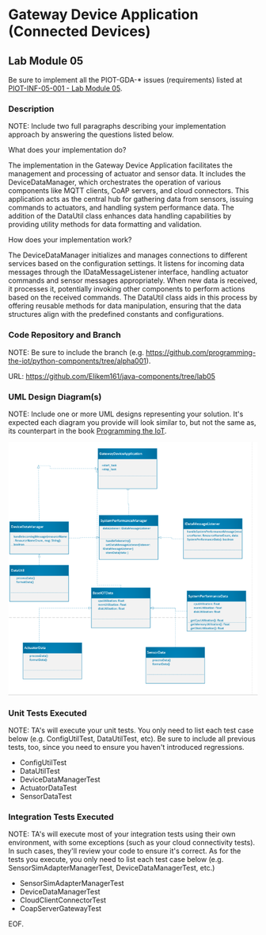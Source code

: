 # Gateway Device Application (Connected Devices)

## Lab Module 05

Be sure to implement all the PIOT-GDA-* issues (requirements) listed at [PIOT-INF-05-001 - Lab Module 05](https://github.com/orgs/programming-the-iot/projects/1#column-10488421).

### Description

NOTE: Include two full paragraphs describing your implementation approach by answering the questions listed below.

What does your implementation do? 

The implementation in the Gateway Device Application facilitates the management and processing of actuator and sensor data. It includes the DeviceDataManager, which orchestrates the operation of various components like MQTT clients, CoAP servers, and cloud connectors. This application acts as the central hub for gathering data from sensors, issuing commands to actuators, and handling system performance data. The addition of the DataUtil class enhances data handling capabilities by providing utility methods for data formatting and validation.

How does your implementation work?

The DeviceDataManager initializes and manages connections to different services based on the configuration settings. It listens for incoming data messages through the IDataMessageListener interface, handling actuator commands and sensor messages appropriately. When new data is received, it processes it, potentially invoking other components to perform actions based on the received commands. The DataUtil class aids in this process by offering reusable methods for data manipulation, ensuring that the data structures align with the predefined constants and configurations.

### Code Repository and Branch

NOTE: Be sure to include the branch (e.g. https://github.com/programming-the-iot/python-components/tree/alpha001).

URL: https://github.com/Elikem161/java-components/tree/lab05
	
### UML Design Diagram(s)

NOTE: Include one or more UML designs representing your solution. It's expected each
diagram you provide will look similar to, but not the same as, its counterpart in the
book [Programming the IoT](https://learning.oreilly.com/library/view/programming-the-internet/9781492081401/).

![alt text](image-1.png)
### Unit Tests Executed

NOTE: TA's will execute your unit tests. You only need to list each test case below
(e.g. ConfigUtilTest, DataUtilTest, etc). Be sure to include all previous tests, too,
since you need to ensure you haven't introduced regressions.
-	ConfigUtilTest
-	DataUtilTest
-	DeviceDataManagerTest
-	ActuatorDataTest
-	SensorDataTest

### Integration Tests Executed

NOTE: TA's will execute most of your integration tests using their own environment, with
some exceptions (such as your cloud connectivity tests). In such cases, they'll review
your code to ensure it's correct. As for the tests you execute, you only need to list each
test case below (e.g. SensorSimAdapterManagerTest, DeviceDataManagerTest, etc.)

-	SensorSimAdapterManagerTest
-	DeviceDataManagerTest
-	CloudClientConnectorTest
-	CoapServerGatewayTest

EOF.
